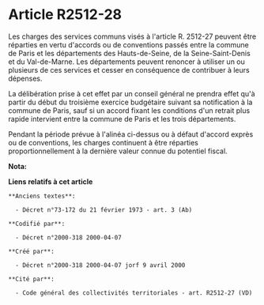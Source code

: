 # Article R2512-28

Les charges des services communs visés à l'article R. 2512-27 peuvent être réparties en vertu d'accords ou de conventions
passés entre la commune de Paris et les départements des Hauts-de-Seine, de la Seine-Saint-Denis et du Val-de-Marne. Les
départements peuvent renoncer à utiliser un ou plusieurs de ces services et cesser en conséquence de contribuer à leurs
dépenses.

La délibération prise à cet effet par un conseil général ne prendra effet qu'à partir du début du troisième exercice
budgétaire suivant sa notification à la commune de Paris, sauf si un accord fixant les conditions d'un retrait plus rapide
intervient entre la commune de Paris et les trois départements.

Pendant la période prévue à l'alinéa ci-dessus ou à défaut d'accord exprès ou de conventions, les charges continuent à être
réparties proportionnellement à la dernière valeur connue du potentiel fiscal.

**Nota:**



**Liens relatifs à cet article**

	**Anciens textes**:

	  - Décret n°73-172 du 21 février 1973 - art. 3 (Ab)

	**Codifié par**:

	  - Décret n°2000-318 2000-04-07

	**Créé par**:

	  - Décret n°2000-318 2000-04-07 jorf 9 avril 2000

	**Cité par**:

	  - Code général des collectivités territoriales - art. R2512-27 (VD)

